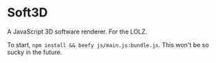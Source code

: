 Soft3D
======

A JavaScript 3D software renderer. For the LOLZ.

To start, `npm install && beefy js/main.js:bundle.js`. This won't be so sucky in the future.
